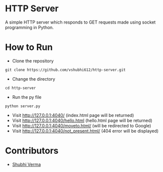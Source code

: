 # HTTP Server
A simple HTTP server which responds to GET requests made using socket programming in Python.

# How to Run
* Clone the repository
```
git clone https://github.com/vshubhi612/http-server.git
```
* Change the directory
```
cd http-server
```
* Run the py file
```
python server.py
```
* Visit http://127.0.0.1:4040/ (index.html page will be returned)
* Visit http://127.0.0.1:4040/hello.html (hello.html page will be returned)
* Visit http://127.0.0.1:4040/moveto.html/ (will be redirected to Google)
* Visit http://127.0.0.1:4040/not_present.html/ (404 error will be displayed)

# Contributors
* [Shubhi Verma](https://github.com/vshubhi612)
